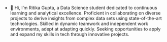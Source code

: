 - 👋 Hi, I’m Ritika Gupta, a Data Science student dedicated to continuous learning and analytical excellence. Proficient in collaborating on diverse projects to derive insights from complex
data sets using state-of-the-art technologies. Skilled in dynamic teamwork and independent work environments, adept at adapting quickly. Seeking opportunities to apply and expand my skills in tech through innovative
projects.

<!---
GitHubPro18/GitHubPro18 is a ✨ special ✨ repository because its `README.md` (this file) appears on your GitHub profile.
You can click the Preview link to take a look at your changes.
--->
